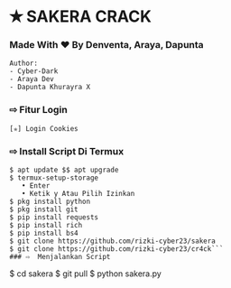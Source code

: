 # ✭ SAKERA CRACK
### Made With ❤️ By Denventa, Araya, Dapunta
```
Author:
- Cyber-Dark
- Araya Dev
- Dapunta Khurayra X
```
### ⇨  Fitur Login
```
[✯] Login Cookies   
```
### ⇨  Install Script Di Termux
```
$ apt update $$ apt upgrade
$ termux-setup-storage  
   • Enter  
   • Ketik y Atau Pilih Izinkan
$ pkg install python
$ pkg install git
$ pip install requests
$ pip install rich
$ pip install bs4
$ git clone https://github.com/rizki-cyber23/sakera
$ git clone https://github.com/rizki-cyber23/cr4ck```
### ⇨  Menjalankan Script
```
$ cd sakera
$ git pull
$ python sakera.py
```
